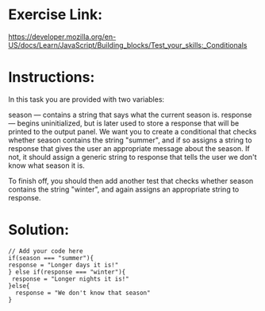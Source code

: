 # Exercise Link: <br>
https://developer.mozilla.org/en-US/docs/Learn/JavaScript/Building_blocks/Test_your_skills:_Conditionals<br>

#  Instructions: <br>
In this task you are provided with two variables:

season — contains a string that says what the current season is.
response — begins uninitialized, but is later used to store a response that will be printed to the output panel.
We want you to create a conditional that checks whether season contains the string "summer", and if so assigns a string to response that gives the user an appropriate message about the season. If not, it should assign a generic string to response that tells the user we don't know what season it is.

To finish off, you should then add another test that checks whether season contains the string "winter", and again assigns an appropriate string to response.<br>

# Solution:
```
// Add your code here
if(season === "summer"){
response = "Longer days it is!"
} else if(response === "winter"){
 response = "Longer nights it is!"
}else{
  response = "We don't know that season"
}
```


